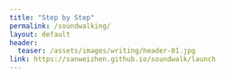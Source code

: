 ```yaml
---
title: "Step by Step"
permalink: /soundwalking/
layout: default
header:
  teaser: /assets/images/writing/header-01.jpg
link: https://sanweizhen.github.io/soundwalk/launch
---
```


